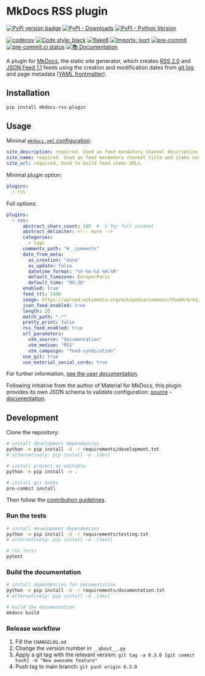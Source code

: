 # MkDocs RSS plugin

[![PyPi version badge](https://badgen.net/pypi/v/mkdocs-rss-plugin)](https://pypi.org/project/mkdocs-rss-plugin/)
[![PyPI - Downloads](https://img.shields.io/pypi/dm/mkdocs-rss-plugin)](https://pypi.org/project/mkdocs-rss-plugin/)
[![PyPI - Python Version](https://img.shields.io/pypi/pyversions/mkdocs-rss-plugin)](https://pypi.org/project/mkdocs-rss-plugin/)

[![codecov](https://codecov.io/gh/Guts/mkdocs-rss-plugin/branch/main/graph/badge.svg?token=A0XPLKiwiW)](https://codecov.io/gh/Guts/mkdocs-rss-plugin)
[![Code style: black](https://img.shields.io/badge/code%20style-black-000000.svg)](https://github.com/psf/black)
[![flake8](https://img.shields.io/badge/linter-flake8-green)](https://flake8.pycqa.org/)
[![Imports: isort](https://img.shields.io/badge/%20imports-isort-%231674b1?style=flat&labelColor=ef8336)](https://pycqa.github.io/isort/)
[![pre-commit](https://img.shields.io/badge/pre--commit-enabled-brightgreen?logo=pre-commit&logoColor=white)](https://github.com/pre-commit/pre-commit)
[![pre-commit.ci status](https://results.pre-commit.ci/badge/github/Guts/mkdocs-rss-plugin/master.svg)](https://results.pre-commit.ci/latest/github/Guts/mkdocs-rss-plugin/master)
[![📚 Documentation](https://github.com/Guts/mkdocs-rss-plugin/actions/workflows/documentation.yml/badge.svg)](https://github.com/Guts/mkdocs-rss-plugin/actions/workflows/documentation.yml)

A plugin for [MkDocs](https://www.mkdocs.org), the static site generator, which creates [RSS 2.0](https://wikipedia.org/wiki/RSS) and [JSON Feed 1.1](https://www.jsonfeed.org/version/1.1/) feeds using the creation and modification dates from [git log](https://git-scm.com/docs/git-log) and page metadata ([YAML frontmatter](https://www.mkdocs.org/user-guide/writing-your-docs/#yaml-style-meta-data)).

## Installation

```sh
pip install mkdocs-rss-plugin
```

## Usage

Minimal [`mkdocs.yml` configuration](https://www.mkdocs.org/user-guide/configuration/#project-information):

```yaml
site_description: required. Used as feed mandatory channel description.
site_name: required. Used as feed mandatory channel title and items source URL label.
site_url: required. Used to build feed items URLs.
```

Minimal plugin option:

```yaml
plugins:
  - rss
```

Full options:

```yaml
plugins:
  - rss:
      abstract_chars_count: 160  # -1 for full content
      abstract_delimiter: <!-- more -->
      categories:
        - tags
      comments_path: "#__comments"
      date_from_meta:
        as_creation: "date"
        as_update: false
        datetime_format: "%Y-%m-%d %H:%M"
        default_timezone: Europe/Paris
        default_time: "09:30"
      enabled: true
      feed_ttl: 1440
      image: https://upload.wikimedia.org/wikipedia/commons/thumb/4/43/Feed-icon.svg/128px-Feed-icon.svg.png
      json_feed_enabled: true
      length: 20
      match_path: ".*"
      pretty_print: false
      rss_feed_enabled: true
      url_parameters:
        utm_source: "documentation"
        utm_medium: "RSS"
        utm_campaign: "feed-syndication"
      use_git: true
      use_material_social_cards: true
```

For further information, [see the user documentation](https://guts.github.io/mkdocs-rss-plugin/).

Following initiative from the author of Material for MkDocs, this plugin provides its own JSON schema to validate configuration: [source](https://github.com/Guts/mkdocs-rss-plugin/blob/main/docs/schema.json) - [documentation](https://guts.github.io/mkdocs-rss-plugin/schema.json).

## Development

Clone the repository:

```sh
# install development dependencies
python -m pip install -U -r requirements/development.txt
# alternatively: pip install -e .[dev]

# install project as editable
python -m pip install -e .

# install git hooks
pre-commit install
```

Then follow the [contribution guidelines](CONTRIBUTING.md).

### Run the tests

```sh
# install development dependencies
python -m pip install -U -r requirements/testing.txt
# alternatively: pip install -e .[test]

# run tests
pytest
```

### Build the documentation

```sh
# install dependencies for documentation
python -m pip install -U -r requirements/documentation.txt
# alternatively: pip install -e .[doc]

# build the documentation
mkdocs build
```

### Release workflow

1. Fill the `CHANGELOG.md`
1. Change the version number in `__about__.py`
1. Apply a git tag with the relevant version: `git tag -a 0.3.0 {git commit hash} -m "New awesome feature"`
1. Push tag to main branch: `git push origin 0.3.0`
